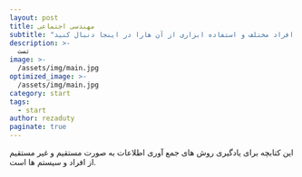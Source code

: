 ```yaml
---
layout: post
title: مهندسی اجتماعی
subtitle: "روش های جمع آوری اطلاعات از افراد مختلف و استفاده ابزاری از آن هارا در اینجا دنبال کنید"
description: >-
  تست
image: >-
  /assets/img/main.jpg
optimized_image: >-
  /assets/img/main.jpg
category: start
tags:
  - start
author: rezaduty
paginate: true
---
```



این کتابچه برای یادگیری روش های جمع آوری اطلاعات به صورت مستقیم و غیر مستقیم از افراد و سیستم ها است.

